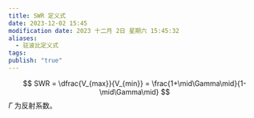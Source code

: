```yaml
---
title: SWR 定义式
date: 2023-12-02 15:45
modification date: 2023 十二月 2日 星期六 15:45:32
aliases:
  - 驻波比定义式
tags: 
publish: "true"
---
```


$$
SWR = \dfrac{V_{max}}{V_{min}} = \frac{1+\mid\Gamma\mid}{1-\mid\Gamma\mid}
$$
$\Gamma$ 为反射系数。

